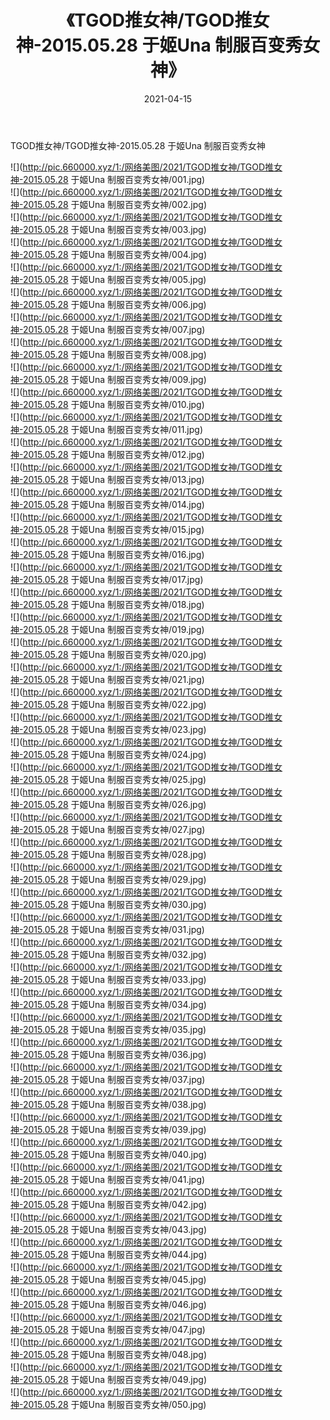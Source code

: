 ﻿---
layout: post
title:  《TGOD推女神/TGOD推女神-2015.05.28 于姬Una 制服百变秀女神》
date:   2021-04-15
img: http://pic.660000.xyz/1:/网络美图/2021/TGOD推女神/TGOD推女神-2015.05.28 于姬Una 制服百变秀女神/000.jpg
categories: [美女, 清纯, 唯美]
---

TGOD推女神/TGOD推女神-2015.05.28 于姬Una 制服百变秀女神

 ![](http://pic.660000.xyz/1:/网络美图/2021/TGOD推女神/TGOD推女神-2015.05.28 于姬Una 制服百变秀女神/001.jpg) <br>![](http://pic.660000.xyz/1:/网络美图/2021/TGOD推女神/TGOD推女神-2015.05.28 于姬Una 制服百变秀女神/002.jpg) <br>![](http://pic.660000.xyz/1:/网络美图/2021/TGOD推女神/TGOD推女神-2015.05.28 于姬Una 制服百变秀女神/003.jpg) <br>![](http://pic.660000.xyz/1:/网络美图/2021/TGOD推女神/TGOD推女神-2015.05.28 于姬Una 制服百变秀女神/004.jpg) <br>![](http://pic.660000.xyz/1:/网络美图/2021/TGOD推女神/TGOD推女神-2015.05.28 于姬Una 制服百变秀女神/005.jpg) <br>![](http://pic.660000.xyz/1:/网络美图/2021/TGOD推女神/TGOD推女神-2015.05.28 于姬Una 制服百变秀女神/006.jpg) <br>![](http://pic.660000.xyz/1:/网络美图/2021/TGOD推女神/TGOD推女神-2015.05.28 于姬Una 制服百变秀女神/007.jpg) <br>![](http://pic.660000.xyz/1:/网络美图/2021/TGOD推女神/TGOD推女神-2015.05.28 于姬Una 制服百变秀女神/008.jpg) <br>![](http://pic.660000.xyz/1:/网络美图/2021/TGOD推女神/TGOD推女神-2015.05.28 于姬Una 制服百变秀女神/009.jpg) <br>![](http://pic.660000.xyz/1:/网络美图/2021/TGOD推女神/TGOD推女神-2015.05.28 于姬Una 制服百变秀女神/010.jpg) <br>![](http://pic.660000.xyz/1:/网络美图/2021/TGOD推女神/TGOD推女神-2015.05.28 于姬Una 制服百变秀女神/011.jpg) <br>![](http://pic.660000.xyz/1:/网络美图/2021/TGOD推女神/TGOD推女神-2015.05.28 于姬Una 制服百变秀女神/012.jpg) <br>![](http://pic.660000.xyz/1:/网络美图/2021/TGOD推女神/TGOD推女神-2015.05.28 于姬Una 制服百变秀女神/013.jpg) <br>![](http://pic.660000.xyz/1:/网络美图/2021/TGOD推女神/TGOD推女神-2015.05.28 于姬Una 制服百变秀女神/014.jpg) <br>![](http://pic.660000.xyz/1:/网络美图/2021/TGOD推女神/TGOD推女神-2015.05.28 于姬Una 制服百变秀女神/015.jpg) <br>![](http://pic.660000.xyz/1:/网络美图/2021/TGOD推女神/TGOD推女神-2015.05.28 于姬Una 制服百变秀女神/016.jpg) <br>![](http://pic.660000.xyz/1:/网络美图/2021/TGOD推女神/TGOD推女神-2015.05.28 于姬Una 制服百变秀女神/017.jpg) <br>![](http://pic.660000.xyz/1:/网络美图/2021/TGOD推女神/TGOD推女神-2015.05.28 于姬Una 制服百变秀女神/018.jpg) <br>![](http://pic.660000.xyz/1:/网络美图/2021/TGOD推女神/TGOD推女神-2015.05.28 于姬Una 制服百变秀女神/019.jpg) <br>![](http://pic.660000.xyz/1:/网络美图/2021/TGOD推女神/TGOD推女神-2015.05.28 于姬Una 制服百变秀女神/020.jpg) <br>![](http://pic.660000.xyz/1:/网络美图/2021/TGOD推女神/TGOD推女神-2015.05.28 于姬Una 制服百变秀女神/021.jpg) <br>![](http://pic.660000.xyz/1:/网络美图/2021/TGOD推女神/TGOD推女神-2015.05.28 于姬Una 制服百变秀女神/022.jpg) <br>![](http://pic.660000.xyz/1:/网络美图/2021/TGOD推女神/TGOD推女神-2015.05.28 于姬Una 制服百变秀女神/023.jpg) <br>![](http://pic.660000.xyz/1:/网络美图/2021/TGOD推女神/TGOD推女神-2015.05.28 于姬Una 制服百变秀女神/024.jpg) <br>![](http://pic.660000.xyz/1:/网络美图/2021/TGOD推女神/TGOD推女神-2015.05.28 于姬Una 制服百变秀女神/025.jpg) <br>![](http://pic.660000.xyz/1:/网络美图/2021/TGOD推女神/TGOD推女神-2015.05.28 于姬Una 制服百变秀女神/026.jpg) <br>![](http://pic.660000.xyz/1:/网络美图/2021/TGOD推女神/TGOD推女神-2015.05.28 于姬Una 制服百变秀女神/027.jpg) <br>![](http://pic.660000.xyz/1:/网络美图/2021/TGOD推女神/TGOD推女神-2015.05.28 于姬Una 制服百变秀女神/028.jpg) <br>![](http://pic.660000.xyz/1:/网络美图/2021/TGOD推女神/TGOD推女神-2015.05.28 于姬Una 制服百变秀女神/029.jpg) <br>![](http://pic.660000.xyz/1:/网络美图/2021/TGOD推女神/TGOD推女神-2015.05.28 于姬Una 制服百变秀女神/030.jpg) <br>![](http://pic.660000.xyz/1:/网络美图/2021/TGOD推女神/TGOD推女神-2015.05.28 于姬Una 制服百变秀女神/031.jpg) <br>![](http://pic.660000.xyz/1:/网络美图/2021/TGOD推女神/TGOD推女神-2015.05.28 于姬Una 制服百变秀女神/032.jpg) <br>![](http://pic.660000.xyz/1:/网络美图/2021/TGOD推女神/TGOD推女神-2015.05.28 于姬Una 制服百变秀女神/033.jpg) <br>![](http://pic.660000.xyz/1:/网络美图/2021/TGOD推女神/TGOD推女神-2015.05.28 于姬Una 制服百变秀女神/034.jpg) <br>![](http://pic.660000.xyz/1:/网络美图/2021/TGOD推女神/TGOD推女神-2015.05.28 于姬Una 制服百变秀女神/035.jpg) <br>![](http://pic.660000.xyz/1:/网络美图/2021/TGOD推女神/TGOD推女神-2015.05.28 于姬Una 制服百变秀女神/036.jpg) <br>![](http://pic.660000.xyz/1:/网络美图/2021/TGOD推女神/TGOD推女神-2015.05.28 于姬Una 制服百变秀女神/037.jpg) <br>![](http://pic.660000.xyz/1:/网络美图/2021/TGOD推女神/TGOD推女神-2015.05.28 于姬Una 制服百变秀女神/038.jpg) <br>![](http://pic.660000.xyz/1:/网络美图/2021/TGOD推女神/TGOD推女神-2015.05.28 于姬Una 制服百变秀女神/039.jpg) <br>![](http://pic.660000.xyz/1:/网络美图/2021/TGOD推女神/TGOD推女神-2015.05.28 于姬Una 制服百变秀女神/040.jpg) <br>![](http://pic.660000.xyz/1:/网络美图/2021/TGOD推女神/TGOD推女神-2015.05.28 于姬Una 制服百变秀女神/041.jpg) <br>![](http://pic.660000.xyz/1:/网络美图/2021/TGOD推女神/TGOD推女神-2015.05.28 于姬Una 制服百变秀女神/042.jpg) <br>![](http://pic.660000.xyz/1:/网络美图/2021/TGOD推女神/TGOD推女神-2015.05.28 于姬Una 制服百变秀女神/043.jpg) <br>![](http://pic.660000.xyz/1:/网络美图/2021/TGOD推女神/TGOD推女神-2015.05.28 于姬Una 制服百变秀女神/044.jpg) <br>![](http://pic.660000.xyz/1:/网络美图/2021/TGOD推女神/TGOD推女神-2015.05.28 于姬Una 制服百变秀女神/045.jpg) <br>![](http://pic.660000.xyz/1:/网络美图/2021/TGOD推女神/TGOD推女神-2015.05.28 于姬Una 制服百变秀女神/046.jpg) <br>![](http://pic.660000.xyz/1:/网络美图/2021/TGOD推女神/TGOD推女神-2015.05.28 于姬Una 制服百变秀女神/047.jpg) <br>![](http://pic.660000.xyz/1:/网络美图/2021/TGOD推女神/TGOD推女神-2015.05.28 于姬Una 制服百变秀女神/048.jpg) <br>![](http://pic.660000.xyz/1:/网络美图/2021/TGOD推女神/TGOD推女神-2015.05.28 于姬Una 制服百变秀女神/049.jpg) <br>![](http://pic.660000.xyz/1:/网络美图/2021/TGOD推女神/TGOD推女神-2015.05.28 于姬Una 制服百变秀女神/050.jpg) <br>